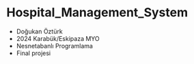 # Hospital_Management_System
- Doğukan Öztürk
- 2024 Karabük/Eskipaza MYO
- Nesnetabanlı Programlama
- Final projesi
